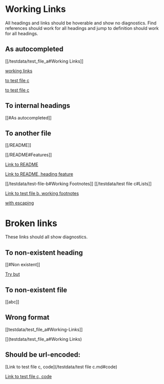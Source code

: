 # Working Links

All headings and links should be hoverable and show no diagnostics. Find
references should work for all headings and jump to definition should work for
all headings.

## As autocompleted

[[/testdata/test_file_a#Working Links]]

[working links](/testdata/test_file_a.md#working-links)

[to test file c](/testdata/test%20file%20c.md#some-markdown-features-(github-flavored))

[to test file c](/testdata/test%20file%20c.md#heading-1)

## To internal headings

[[#As autocompleted]]

[](#to-internal-headings)

## To another file

[[/README]]

[[/README#Features]]

[Link to README](/README.md)

[Link to README, heading feature](/README.md#features)

[[/testdata/test-file-b#Working Footnotes]] [[/testdata/test file c#Lists]]

[Link to test file b, working footnotes](/testdata/test-file-b.md#working-footnotes)

[with escaping](/testdata/test%20file%20c.md#code)

# Broken links

These links should all show diagnostics.

## To non-existent heading

[[#Non existent]]

[Try but](#non-existent)

## To non-existent file

[[abc]] [](abc.md)

## Wrong format

[[testdata/test_file_a#Working-Links]]

[](testdata/test_file_a#Working Links)

## Should be url-encoded:

[Link to test file c, code](/testdata/test file c.md#code)

[Link to test file c, code](/testdata/test-file-c.md#code)
